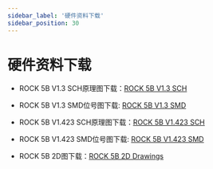 ```yaml
---
sidebar_label: '硬件资料下载'
sidebar_position: 30
---
```


# 硬件资料下载

- ROCK 5B V1.3 SCH原理图下载：[ROCK 5B V1.3 SCH](https://dl.radxa.com/rock5/5b/docs/hw/radxa_rock5b_v13_sch.pdf)

- ROCK 5B V1.3 SMD位号图下载: [ROCK 5B V1.3 SMD](https://dl.radxa.com/rock5/5b/docs/hw/radxa_rock5b_v13_smd.pdf)

- ROCK 5B V1.423 SCH原理图下载：[ROCK 5B V1.423 SCH](https://dl.radxa.com/rock5/5b/docs/hw/radxa_rock_5b_v1423_sch.pdf)

- ROCK 5B V1.423 SMD位号图下载: [ROCK 5B V1.423 SMD](https://dl.radxa.com/rock5/5b/docs/hw/radxa_rock_5b_v1423_smd.pdf)

- ROCK 5B 2D图下载：[ROCK 5B 2D Drawings](https://dl.radxa.com/rock5/5b/docs/hw/radxa_rock5b_v141_dimension_20220728_dxf.zip)

